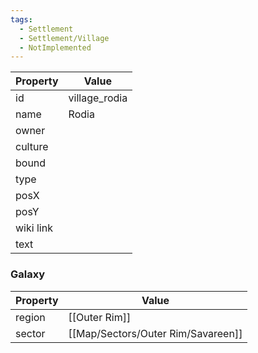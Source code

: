```yaml
---
tags:
  - Settlement
  - Settlement/Village
  - NotImplemented
---
```


| Property  | Value         |
| --------- | ------------- |
| id        | village_rodia |
| name      | Rodia         |
| owner     |               |
| culture   |               |
| bound     |               |
| type      |               |
| posX      |               |
| posY      |               |
| wiki link |               |
| text      |               |

### Galaxy
| Property | Value         |
| -------- | ------------- |
| region   | [[Outer Rim]] |
| sector   | [[Map/Sectors/Outer Rim/Savareen]]  |
